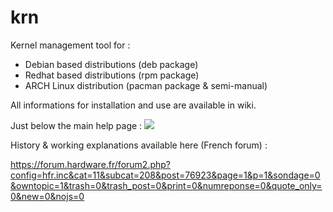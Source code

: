 # krn
Kernel management tool for : 
* Debian based distributions (deb package)
* Redhat based distributions (rpm package)
* ARCH Linux distribution (pacman package & semi-manual)

All informations for installation and use are available in wiki.

Just below the main help page : 
![](https://i.imgur.com/W6rYeFI.png)

History & working explanations available here (French forum) :

https://forum.hardware.fr/forum2.php?config=hfr.inc&cat=11&subcat=208&post=76923&page=1&p=1&sondage=0&owntopic=1&trash=0&trash_post=0&print=0&numreponse=0&quote_only=0&new=0&nojs=0
